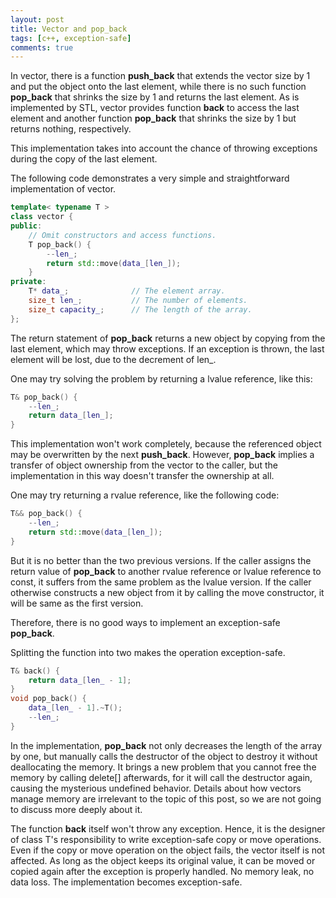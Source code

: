 ```yaml
---
layout: post
title: Vector and pop_back
tags: [c++, exception-safe]
comments: true
---
```


In vector, there is a function **push\_back** that extends the vector size by 1
and put the object onto the last element, while there is no such function
**pop\_back** that shrinks the size by 1 and returns the last element. As is
implemented by STL, vector provides function **back** to access the last element
and another function **pop_back** that shrinks the size by 1 but returns
nothing, respectively.

<!--more-->

This implementation takes into account the chance of throwing exceptions during
the copy of the last element.

The following code demonstrates a very simple and straightforward implementation
of vector.

```c++
template< typename T >
class vector {
public:
    // Omit constructors and access functions.
    T pop_back() {
        --len_;
        return std::move(data_[len_]);
    }
private:
    T* data_;              // The element array.
    size_t len_;           // The number of elements.
    size_t capacity_;      // The length of the array.
};
```

The return statement of **pop\_back** returns a new object by copying from the
last element, which may throw exceptions. If an exception is thrown, the last
element will be lost, due to the decrement of len\_.

One may try solving the problem by returning a lvalue reference, like this:

```c++
T& pop_back() {
    --len_;
    return data_[len_];
}
```

This implementation won't work completely, because the referenced object may be
overwritten by the next **push\_back**. However, **pop\_back** implies a
transfer of object ownership from the vector to the caller, but the
implementation in this way doesn't transfer the ownership at all.

One may try returning a rvalue reference, like the following code:

```c++
T&& pop_back() {
    --len_;
    return std::move(data_[len_]);
}
```

But it is no better than the two previous versions. If the caller assigns the
return value of **pop\_back** to another rvalue reference or lvalue reference to
const, it suffers from the same problem as the lvalue version. If the caller
otherwise constructs a new object from it by calling the move constructor, it
will be same as the first version.

Therefore, there is no good ways to implement an exception-safe **pop\_back**.

Splitting the function into two makes the operation exception-safe.

```c++
T& back() {
    return data_[len_ - 1];
}
void pop_back() {
    data_[len_ - 1].~T();
    --len_;
}
```

In the implementation, **pop\_back** not only decreases the length of the array
by one, but manually calls the destructor of the object to destroy it without
deallocating the memory. It brings a new problem that you cannot free the memory
by calling delete[] afterwards, for it will call the destructor again, causing
the mysterious undefined behavior. Details about how vectors manage memory are
irrelevant to the topic of this post, so we are not going to discuss more
deeply about it. 

The function **back** itself won't throw any exception. Hence, it is the
designer of class T's responsibility to write exception-safe copy or move
operations. Even if the copy or move operation on the object fails, the vector
itself is not affected. As long as the object keeps its original value, it can
be moved or copied again after the exception is properly handled. No memory
leak, no data loss. The implementation becomes exception-safe.
